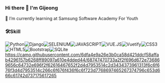 ### Hi there 👋 I'm Gijeong
🌱 I’m currently learning at Samsung Software Academy For Youth

### 🛠Skill
![Python](https://img.shields.io/badge/Python-3776AB.svg?&style=for-the-badge&logo=python&logoColor=white)![Django](https://img.shields.io/badge/Django-092E20.svg?&style=for-the-badge&logo=Django&logoColor=White)![SELENIUM](https://img.shields.io/badge/Selenium-43B02A.svg?&style=for-the-badge&logo=Selenium&logoColor=white)![JAVASCRIPT](https://img.shields.io/badge/javascript-F7DF1E.svg?&style=for-the-badge&logo=Javascript&logoColor=white)![VUE.JS](https://img.shields.io/badge/Vue.js-4FC08D.svg?&style=for-the-badge&logo=Vue.js&logoColor=white)![Vuetify](https://img.shields.io/badge/vuetify-1867C0.svg?&style=for-the-badge&logo=vuetify&logoColor=white)![CSS3](https://img.shields.io/badge/CSS3-1572B6.svg?&style=for-the-badge&logo=CSS3&logoColor=white)![HTML5](https://img.shields.io/badge/html5-E34F26.svg?&style=for-the-badge&logo=html5&logoColor=white)![Bootstrap](https://img.shields.io/badge/bootstrap-7952B3.svg?&style=for-the-badge&logo=bootstrap&logoColor=white)![SQLite](https://img.shields.io/badge/sqlite-003B57.svg?&style=for-the-badge&logo=sqlite&logoColor=white) https://camo.githubusercontent.com/6dfa4e9a26e3b0ca58d421ddcf58affab4296157b6268ff89097a610e4dded44/68747470733a2f2f696d672e736869656c64732e696f2f62616467652f2d4d7953514c2d3434373961313f6c6f676f3d4d7953514c266c6f676f436f6c6f723d7768697465267374796c653d666c61742d737175617265
